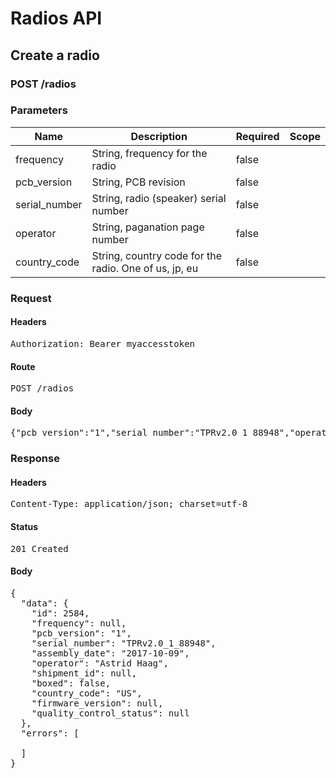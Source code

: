 # Radios API

## Create a radio

### POST /radios

### Parameters

| Name | Description | Required | Scope |
|------|-------------|----------|-------|
| frequency | String, frequency for the radio | false |  |
| pcb_version | String, PCB revision | false |  |
| serial_number | String, radio (speaker) serial number | false |  |
| operator | String, paganation page number | false |  |
| country_code | String, country code for the radio. One of us, jp, eu | false |  |

### Request

#### Headers

<pre>Authorization: Bearer myaccesstoken</pre>

#### Route

<pre>POST /radios</pre>

#### Body

<pre>{"pcb_version":"1","serial_number":"TPRv2.0_1_88948","operator":"Astrid Haag","country_code":"US"}</pre>

### Response

#### Headers

<pre>Content-Type: application/json; charset=utf-8</pre>

#### Status

<pre>201 Created</pre>

#### Body

<pre>{
  "data": {
    "id": 2584,
    "frequency": null,
    "pcb_version": "1",
    "serial_number": "TPRv2.0_1_88948",
    "assembly_date": "2017-10-09",
    "operator": "Astrid Haag",
    "shipment_id": null,
    "boxed": false,
    "country_code": "US",
    "firmware_version": null,
    "quality_control_status": null
  },
  "errors": [

  ]
}</pre>
